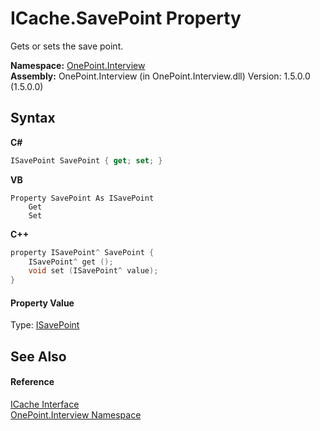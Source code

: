 # ICache.SavePoint Property 
 

Gets or sets the save point.

**Namespace:**&nbsp;<a href="N_OnePoint_Interview">OnePoint.Interview</a><br />**Assembly:**&nbsp;OnePoint.Interview (in OnePoint.Interview.dll) Version: 1.5.0.0 (1.5.0.0)

## Syntax

**C#**<br />
``` C#
ISavePoint SavePoint { get; set; }
```

**VB**<br />
``` VB
Property SavePoint As ISavePoint
	Get
	Set
```

**C++**<br />
``` C++
property ISavePoint^ SavePoint {
	ISavePoint^ get ();
	void set (ISavePoint^ value);
}
```


#### Property Value
Type: <a href="T_OnePoint_Interview_ISavePoint">ISavePoint</a>

## See Also


#### Reference
<a href="T_OnePoint_Interview_ICache">ICache Interface</a><br /><a href="N_OnePoint_Interview">OnePoint.Interview Namespace</a><br />